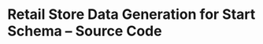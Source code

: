 Retail Store Data Generation for Start Schema – Source Code
===========================================================
